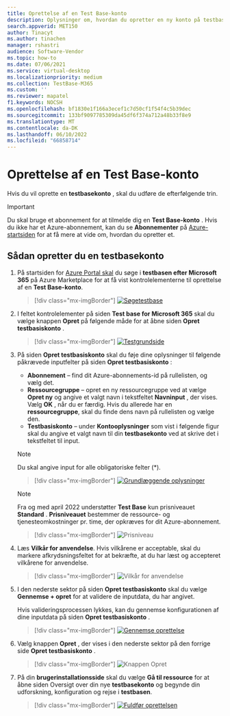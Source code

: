 ```yaml
---
title: Oprettelse af en Test Base-konto
description: Oplysninger om, hvordan du opretter en ny konto på testbasen
search.appverid: MET150
author: Tinacyt
ms.author: tinachen
manager: rshastri
audience: Software-Vendor
ms.topic: how-to
ms.date: 07/06/2021
ms.service: virtual-desktop
ms.localizationpriority: medium
ms.collection: TestBase-M365
ms.custom: ''
ms.reviewer: mapatel
f1.keywords: NOCSH
ms.openlocfilehash: bf1830e1f166a3ecef1c7d50cf1f54f4c5b39dec
ms.sourcegitcommit: 133bf9097785309da45df6f374a712a48b33f8e9
ms.translationtype: MT
ms.contentlocale: da-DK
ms.lasthandoff: 06/10/2022
ms.locfileid: "66858714"
---
```

# <a name="creating-a-test-base-account"></a>Oprettelse af en Test Base-konto

Hvis du vil oprette en **testbasekonto** , skal du udføre de efterfølgende trin. 

> [!IMPORTANT]
> Du skal bruge et abonnement for at tilmelde dig en **Test Base-konto** . Hvis du ikke har et Azure-abonnement, kan du se **Abonnementer** på [Azure-startsiden](https://ms.portal.azure.com/#home) for at få mere at vide om, hvordan du opretter et. 

## <a name="to-create-a-test-base-account"></a>Sådan opretter du en testbasekonto
 
1. På startsiden for [Azure Portal skal](https://ms.portal.azure.com/#home) du søge i **testbasen efter Microsoft 365** på Azure Marketplace for at få vist kontrolelementerne til oprettelse af en **Test Base-konto**. 

   > [!div class="mx-imgBorder"]
   > [![Søgetestbase](Media/creatingaccount01-search.png) ](Media/creatingaccount01-search.png#lightbox)

2. I feltet kontrolelementer på siden **Test base for Microsoft 365** skal du vælge knappen **Opret** på følgende måde for at åbne siden **Opret testbasiskonto** . 

   > [!div class="mx-imgBorder"]
   > [![Testgrundside](Media/creatingaccount02-testbase.png) ](Media/creatingaccount02-testbase.png#lightbox)

3. På siden **Opret testbasiskonto** skal du føje dine oplysninger til følgende påkrævede inputfelter på siden **Opret testbasiskonto** : 

   - **Abonnement** – find dit Azure-abonnements-id på rullelisten, og vælg det. 
   - **Ressourcegruppe** – opret en ny ressourcegruppe ved at vælge **Opret ny** og angive et valgt navn i tekstfeltet **Navninput** , der vises. Vælg **OK** , når du er færdig. Hvis du allerede har en **ressourcegruppe**, skal du finde dens navn på rullelisten og vælge den. 
   - **Testbasiskonto** – under **Kontooplysninger** som vist i følgende figur skal du angive et valgt navn til din **testbasekonto** ved at skrive det i tekstfeltet til input. 

   > [!NOTE]
   > Du skal angive input for alle obligatoriske felter (*). 

   > [!div class="mx-imgBorder"]
   > [![Grundlæggende oplysninger](Media/creatingaccount03-basics.png) ](Media/creatingaccount03-basics.png#lightbox)

   > [!NOTE]
   > Fra og med april 2022 understøtter **Test Base** kun prisniveauet **Standard** . **Prisniveauet** bestemmer de ressource- og tjenesteomkostninger pr. time, der opkræves for dit Azure-abonnement. 

   > [!div class="mx-imgBorder"]
   > ![Prisniveau](Media/creatingaccount04-pricing-tier.png)

4. Læs **Vilkår for anvendelse**. Hvis vilkårene er acceptable, skal du markere afkrydsningsfeltet for at bekræfte, at du har læst og accepteret vilkårene for anvendelse. 

   > [!div class="mx-imgBorder"]
   > ![Vilkår for anvendelse](Media/creatingaccount05-terms.png)

5. I den nederste sektor på siden **Opret testbasiskonto** skal du vælge **Gennemse + opret** for at validere de inputdata, du har angivet. 

   Hvis valideringsprocessen lykkes, kan du gennemse konfigurationen af dine inputdata på siden **Opret testbasiskonto** . 

   > [!div class="mx-imgBorder"]
   > [![Gennemse oprettelse](Media/creatingaccount06-review.png) ](Media/creatingaccount06-review.png#lightbox)

6. Vælg knappen **Opret** , der vises i den nederste sektor på den forrige side **Opret testbasiskonto** . 

   > [!div class="mx-imgBorder"]
   > ![Knappen Opret](Media/creatingaccount07-create.png)

7. På din **brugerinstallationsside** skal du vælge **Gå til ressource** for at åbne siden Oversigt over din nye **testbasekonto** og begynde din udforskning, konfiguration og rejse i **testbasen**. 

   > [!div class="mx-imgBorder"]
   > [![Fuldfør oprettelsen](Media/creatingaccount08-complete.png) ](Media/creatingaccount08-complete.png#lightbox)






